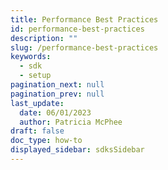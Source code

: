 ```yaml
---
title: Performance Best Practices
id: performance-best-practices
description: ""
slug: /performance-best-practices
keywords:
  - sdk
  - setup
pagination_next: null
pagination_prev: null
last_update:
  date: 06/01/2023
  author: Patricia McPhee
draft: false
doc_type: how-to
displayed_sidebar: sdksSidebar
---
```

